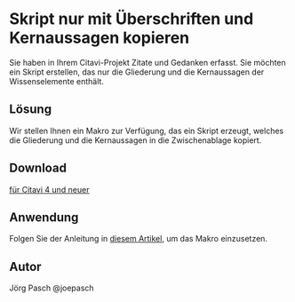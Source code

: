 # Skript nur mit Überschriften und Kernaussagen kopieren

Sie haben in Ihrem Citavi-Projekt Zitate und Gedanken erfasst. Sie möchten ein Skript erstellen, das nur die Gliederung und die Kernaussagen der Wissenselemente enthält.

## Lösung
Wir stellen Ihnen ein Makro zur Verfügung, das ein Skript erzeugt, welches die Gliederung und die Kernaussagen in die Zwischenablage kopiert.

## Download
[für Citavi 4 und neuer](C4+_Export_Script_With_Core_Statements)

## Anwendung
Folgen Sie der Anleitung in [diesem Artikel](\readme.de.md), um das Makro einzusetzen.

## Autor
Jörg Pasch @joepasch